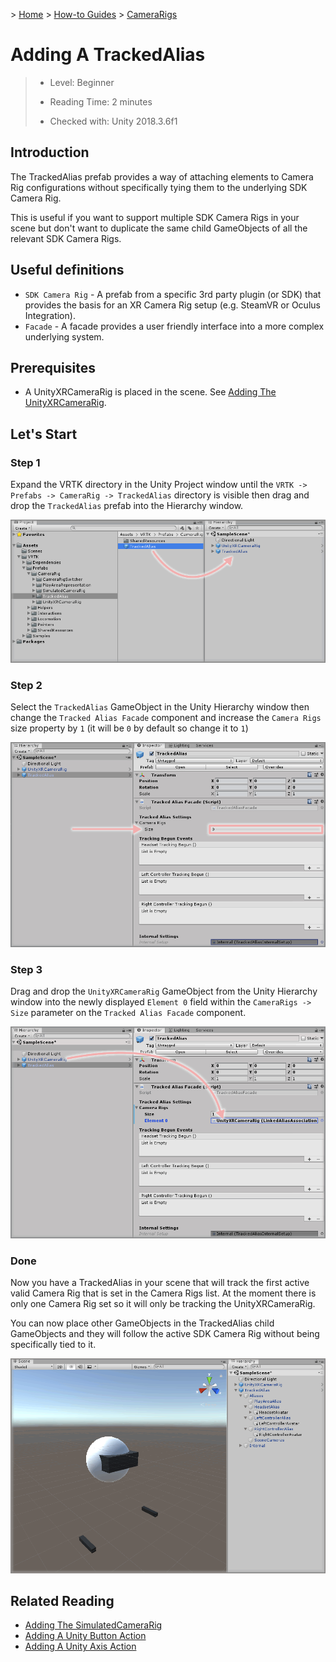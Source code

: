&gt; [Home](../../../../README.md) &gt; [How-to Guides](../../README.md) &gt; [CameraRigs](../README.md)

# Adding A TrackedAlias

> * Level: Beginner
>
> * Reading Time: 2 minutes
>
> * Checked with: Unity 2018.3.6f1

## Introduction

The TrackedAlias prefab provides a way of attaching elements to Camera Rig configurations without specifically tying them to the underlying SDK Camera Rig.

This is useful if you want to support multiple SDK Camera Rigs in your scene but don't want to duplicate the same child GameObjects of all the relevant SDK Camera Rigs.

## Useful definitions

* `SDK Camera Rig` - A prefab from a specific 3rd party plugin (or SDK) that provides the basis for an XR Camera Rig setup (e.g. SteamVR or Oculus Integration).
* `Facade` - A facade provides a user friendly interface into a more complex underlying system.

## Prerequisites

* A UnityXRCameraRig is placed in the scene. See [Adding The UnityXRCameraRig](../AddingTheUnityXRCameraRig/README.md).

## Let's Start

### Step 1

Expand the VRTK directory in the Unity Project window until the `VRTK -> Prefabs -> CameraRig -> TrackedAlias` directory is visible then drag and drop the `TrackedAlias` prefab into the Hierarchy window.

![Drag TrackedAlias To Hierarchy](assets/images/DragTrackedAliasToHierarchy.png)

### Step 2

Select the `TrackedAlias` GameObject in the Unity Hierarchy window then change the `Tracked Alias Facade` component and increase the `Camera Rigs` size property by `1` (it will be `0` by default so change it to `1`)

![Tracked Alias Facade Camera Rigs Size](assets/images/TrackedAliasFacadeCameraRigsSize.png)

### Step 3

Drag and drop the `UnityXRCameraRig` GameObject from the Unity Hierarchy window into the newly displayed `Element 0` field within the `CameraRigs -> Size` parameter on the `Tracked Alias Facade` component.

![Drag And Drop UnityXRCameraRig Into TrackedAlias CameraRigs](assets/images/DragAndDropUnityXRCameraRigIntoTrackedAliasCameraRigs.png)

### Done

Now you have a TrackedAlias in your scene that will track the first active valid Camera Rig that is set in the Camera Rigs list. At the moment there is only one Camera Rig set so it will only be tracking the UnityXRCameraRig.

You can now place other GameObjects in the TrackedAlias child GameObjects and they will follow the active SDK Camera Rig without being specifically tied to it.

![TrackedAlias In Scene With Example Avatar Objects](assets/images/TrackedAliasInSceneWithExampleAvatarObjects.png)

## Related Reading

* [Adding The SimulatedCameraRig](../AddingTheSimulatedCameraRig/README.md)
* [Adding A Unity Button Action](../../Actions/AddingAUnityButtonAction/README.md)
* [Adding A Unity Axis Action](../../Actions/AddingAUnityAxisAction/README.md)
